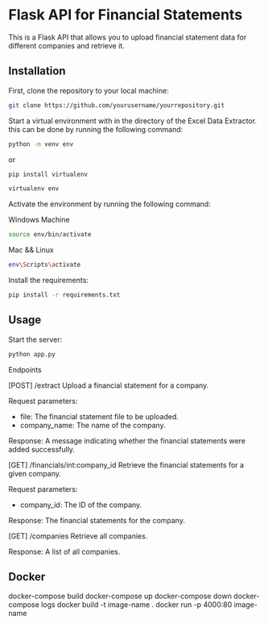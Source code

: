 # Flask API for Financial Statements

This is a Flask API that allows you to upload financial statement data for different companies and retrieve it.

## Installation

First, clone the repository to your local machine:

```bash
git clone https://github.com/yourusername/yourrepository.git
```

Start a virtual environment with in the directory of the Excel Data Extractor. this can be done by running the following command:

```bash
python -m venv env
```

or

```bash
pip install virtualenv

virtualenv env
```

Activate the environment by running the following command:

Windows Machine

```bash
source env/bin/activate
```

Mac && Linux

```bash
env\Scripts\activate
```

Install the requirements:

```bash
pip install -r requirements.txt
```

## Usage

Start the server:

```bash
python app.py
```

Endpoints

[POST] /extract
Upload a financial statement for a company.

Request parameters:

- file: The financial statement file to be uploaded.
- company_name: The name of the company.

Response: A message indicating whether the financial statements were added successfully.

[GET] /financials/int:company_id
Retrieve the financial statements for a given company.

Request parameters:

- company_id: The ID of the company.

Response: The financial statements for the company.

[GET] /companies
Retrieve all companies.

Response: A list of all companies.

## Docker

docker-compose build
docker-compose up
docker-compose down
docker-compose logs
docker build -t image-name .
docker run -p 4000:80 image-name
